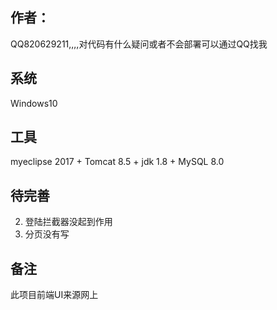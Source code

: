 ## 作者：
 QQ820629211,,,,对代码有什么疑问或者不会部署可以通过QQ找我
## 系统
Windows10
## 工具
myeclipse 2017 + Tomcat 8.5 + jdk 1.8 + MySQL 8.0

## 待完善
2. 登陆拦截器没起到作用
3. 分页没有写
## 备注
此项目前端UI来源网上